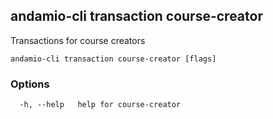 ## andamio-cli transaction course-creator

Transactions for course creators

```
andamio-cli transaction course-creator [flags]
```

### Options

```
  -h, --help   help for course-creator
```

